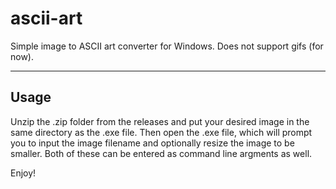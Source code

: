 # ascii-art
Simple image to ASCII art converter for Windows. Does not support gifs (for now).

---

## Usage
Unzip the .zip folder from the releases and put your desired image in the same directory as the .exe file. Then open the .exe file, which will prompt you to input the image filename and optionally resize the image to be smaller. Both of these can be entered as command line argments as well.

Enjoy!
